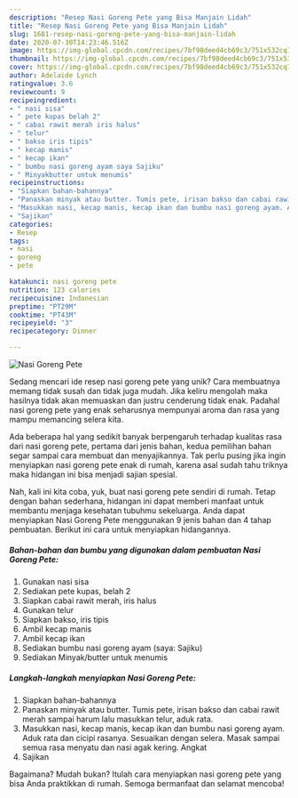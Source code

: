 ```yaml
---
description: "Resep Nasi Goreng Pete yang Bisa Manjain Lidah"
title: "Resep Nasi Goreng Pete yang Bisa Manjain Lidah"
slug: 1681-resep-nasi-goreng-pete-yang-bisa-manjain-lidah
date: 2020-07-30T14:23:46.516Z
image: https://img-global.cpcdn.com/recipes/7bf98deed4cb69c3/751x532cq70/nasi-goreng-pete-foto-resep-utama.jpg
thumbnail: https://img-global.cpcdn.com/recipes/7bf98deed4cb69c3/751x532cq70/nasi-goreng-pete-foto-resep-utama.jpg
cover: https://img-global.cpcdn.com/recipes/7bf98deed4cb69c3/751x532cq70/nasi-goreng-pete-foto-resep-utama.jpg
author: Adelaide Lynch
ratingvalue: 3.6
reviewcount: 9
recipeingredient:
- " nasi sisa"
- " pete kupas belah 2"
- " cabai rawit merah iris halus"
- " telur"
- " bakso iris tipis"
- " kecap manis"
- " kecap ikan"
- " bumbu nasi goreng ayam saya Sajiku"
- " Minyakbutter untuk menumis"
recipeinstructions:
- "Siapkan bahan-bahannya"
- "Panaskan minyak atau butter. Tumis pete, irisan bakso dan cabai rawit merah sampai harum lalu masukkan telur, aduk rata."
- "Masukkan nasi, kecap manis, kecap ikan dan bumbu nasi goreng ayam. Aduk rata dan cicipi rasanya. Sesuaikan dengan selera. Masak sampai semua rasa menyatu dan nasi agak kering. Angkat"
- "Sajikan"
categories:
- Resep
tags:
- nasi
- goreng
- pete

katakunci: nasi goreng pete 
nutrition: 123 calories
recipecuisine: Indonesian
preptime: "PT29M"
cooktime: "PT43M"
recipeyield: "3"
recipecategory: Dinner

---
```



![Nasi Goreng Pete](https://img-global.cpcdn.com/recipes/7bf98deed4cb69c3/751x532cq70/nasi-goreng-pete-foto-resep-utama.jpg)

Sedang mencari ide resep nasi goreng pete yang unik? Cara membuatnya memang tidak susah dan tidak juga mudah. Jika keliru mengolah maka hasilnya tidak akan memuaskan dan justru cenderung tidak enak. Padahal nasi goreng pete yang enak seharusnya mempunyai aroma dan rasa yang mampu memancing selera kita.



Ada beberapa hal yang sedikit banyak berpengaruh terhadap kualitas rasa dari nasi goreng pete, pertama dari jenis bahan, kedua pemilihan bahan segar sampai cara membuat dan menyajikannya. Tak perlu pusing jika ingin menyiapkan nasi goreng pete enak di rumah, karena asal sudah tahu triknya maka hidangan ini bisa menjadi sajian spesial.


Nah, kali ini kita coba, yuk, buat nasi goreng pete sendiri di rumah. Tetap dengan bahan sederhana, hidangan ini dapat memberi manfaat untuk membantu menjaga kesehatan tubuhmu sekeluarga. Anda dapat menyiapkan Nasi Goreng Pete menggunakan 9 jenis bahan dan 4 tahap pembuatan. Berikut ini cara untuk menyiapkan hidangannya.

<!--inarticleads1-->

##### Bahan-bahan dan bumbu yang digunakan dalam pembuatan Nasi Goreng Pete:

1. Gunakan  nasi sisa
1. Sediakan  pete kupas, belah 2
1. Siapkan  cabai rawit merah, iris halus
1. Gunakan  telur
1. Siapkan  bakso, iris tipis
1. Ambil  kecap manis
1. Ambil  kecap ikan
1. Sediakan  bumbu nasi goreng ayam (saya: Sajiku)
1. Sediakan  Minyak/butter untuk menumis




<!--inarticleads2-->

##### Langkah-langkah menyiapkan Nasi Goreng Pete:

1. Siapkan bahan-bahannya
1. Panaskan minyak atau butter. Tumis pete, irisan bakso dan cabai rawit merah sampai harum lalu masukkan telur, aduk rata.
1. Masukkan nasi, kecap manis, kecap ikan dan bumbu nasi goreng ayam. Aduk rata dan cicipi rasanya. Sesuaikan dengan selera. Masak sampai semua rasa menyatu dan nasi agak kering. Angkat
1. Sajikan




Bagaimana? Mudah bukan? Itulah cara menyiapkan nasi goreng pete yang bisa Anda praktikkan di rumah. Semoga bermanfaat dan selamat mencoba!
